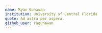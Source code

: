 ```yaml
---
name: Ryan Gunawan
institution: University of Central Florida
quote: Ad astra per aspera.
github_user: ragunawan
---
```

